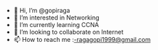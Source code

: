 - 👋 Hi, I’m @gopiraga
- 👀 I’m interested in Networking
- 🌱 I’m currently learning CCNA
- 💞️ I’m looking to collaborate on Internet
- 📫 How to reach me :-ragagopi1999@gmail.com

<!---
gopiraga/gopiraga is a ✨ special ✨ repository because its `README.md` (this file) appears on your GitHub profile.
You can click the Preview link to take a look at your changes.
--->
